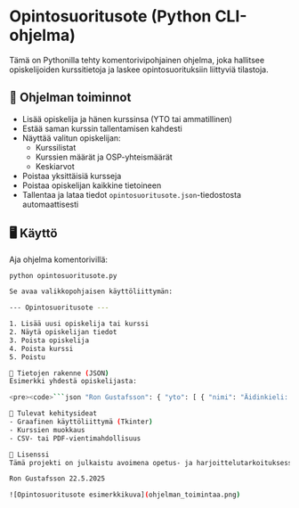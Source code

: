 # Opintosuoritusote (Python CLI-ohjelma)

Tämä on Pythonilla tehty komentorivipohjainen ohjelma, joka hallitsee opiskelijoiden kurssitietoja ja laskee opintosuorituksiin liittyviä tilastoja.

## 🔧 Ohjelman toiminnot

- Lisää opiskelija ja hänen kurssinsa (YTO tai ammatillinen)
- Estää saman kurssin tallentamisen kahdesti
- Näyttää valitun opiskelijan:
  - Kurssilistat
  - Kurssien määrät ja OSP-yhteismäärät
  - Keskiarvot
- Poistaa yksittäisiä kursseja
- Poistaa opiskelijan kaikkine tietoineen
- Tallentaa ja lataa tiedot `opintosuoritusote.json`-tiedostosta automaattisesti

## 🖥️ Käyttö

Aja ohjelma komentorivillä:

```bash
python opintosuoritusote.py

Se avaa valikkopohjaisen käyttöliittymän:

--- Opintosuoritusote ---

1. Lisää uusi opiskelija tai kurssi
2. Näytä opiskelijan tiedot
3. Poista opiskelija
4. Poista kurssi
5. Poistu

💾 Tietojen rakenne (JSON)
Esimerkki yhdestä opiskelijasta:

<pre><code>```json "Ron Gustafsson": { "yto": [ { "nimi": "Äidinkieli: AMK-opintoihin", "osp": 1, "arvosana": 5 } ], "ammatillinen": [ { "nimi": "Ohjelmoinnin perusteet", "osp": 5, "arvosana": 5 } ] } ```</code></pre>

🚀 Tulevat kehitysideat
- Graafinen käyttöliittymä (Tkinter)
- Kurssien muokkaus
- CSV- tai PDF-vientimahdollisuus

📄 Lisenssi
Tämä projekti on julkaistu avoimena opetus- ja harjoittelutarkoituksessa. Voit vapaasti käyttää, muokata ja jakaa.

Ron Gustafsson 22.5.2025

![Opintosuoritusote esimerkkikuva](ohjelman_toimintaa.png)
